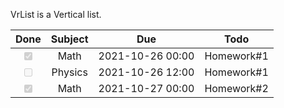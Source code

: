 VrList is a Vertical list.

|Done|Subject|Due|Todo|
|:--:|:--:|:--:|:--:|
|<input type="checkbox" disabled checked/>|Math|2021-10-26 00:00|Homework#1|
|<input type="checkbox" disabled/>|Physics|2021-10-26 12:00|Homework#1|
|<input type="checkbox" disabled checked/>|Math|2021-10-27 00:00|Homework#2|
